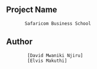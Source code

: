 ## Project Name
           Safaricom Business School

## Author
            [David Mwaniki Njiru]
            [Elvis Makuthi]
